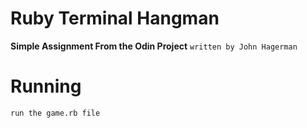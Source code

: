 # Ruby Terminal Hangman
**Simple Assignment From the Odin Project**
`written by John Hagerman`

# Running
`run the game.rb file`

